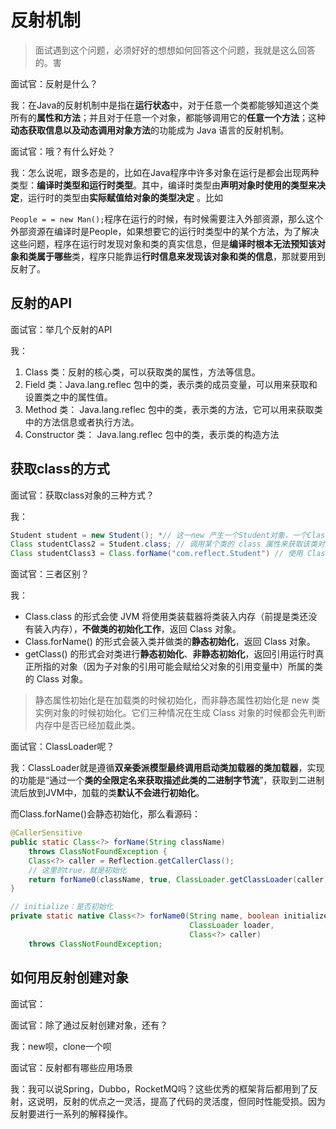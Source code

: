 # 反射机制

> 面试遇到这个问题，必须好好的想想如何回答这个问题，我就是这么回答的。害

面试官：反射是什么？

我：在Java的反射机制中是指在**运行状态**中，对于任意一个类都能够知道这个类所有的**属性和方法**；并且对于任意一个对象，都能够调用它的**任意一个方法**；这种**动态获取信息以及动态调用对象方法**的功能成为 Java 语言的反射机制。

面试官：哦？有什么好处？

我：怎么说呢，跟多态是的，比如在Java程序中许多对象在运行是都会出现两种类型：**编译时类型和运行时类型**。其中，编译时类型由**声明对象时使用的类型来决定**，运行时的类型由**实际赋值给对象的类型决定** 。比如

`People = = new Man();`程序在运行的时候，有时候需要注入外部资源，那么这个外部资源在编译时是People，如果想要它的运行时类型中的某个方法，为了解决这些问题，程序在运行时发现对象和类的真实信息，但是**编译时根本无法预知该对象和类属于哪些**类，程序只能靠运**行时信息来发现该对象和类的信息**，那就要用到反射了。

## 反射的API

面试官：举几个反射的API

我：

1.  Class 类：反射的核心类，可以获取类的属性，方法等信息。
2.  Field 类：Java.lang.reflec 包中的类，表示类的成员变量，可以用来获取和设置类之中的属性值。
3.  Method 类： Java.lang.reflec 包中的类，表示类的方法，它可以用来获取类中的方法信息或者执行方法。
4.  Constructor 类： Java.lang.reflec 包中的类，表示类的构造方法

## 获取class的方式

面试官：获取class对象的三种方式？

我：

```java
Student student = new Student(); *// 这一new 产生一个Student对象，一个Class对象。*
Class studentClass2 = Student.class; // 调用某个类的 class 属性来获取该类对应的 Class 对象
Class studentClass3 = Class.forName("com.reflect.Student") // 使用 Class 类中的 forName() 静态方法 ( 最安全 / 性能最好 )

```

面试官：三者区别？

我：

- Class.class 的形式会使 JVM 将使用类装载器将类装入内存（前提是类还没有装入内存），**不做类的初始化工作**，返回 Class 对象。
- Class.forName() 的形式会装入类并做类的**静态初始化**，返回 Class 对象。
- getClass() 的形式会对类进行**静态初始化**、**非静态初始化**，返回引用运行时真正所指的对象（因为子对象的引用可能会赋给父对象的引用变量中）所属的类的 Class 对象。

> 静态属性初始化是在加载类的时候初始化，而非静态属性初始化是 new 类实例对象的时候初始化。它们三种情况在生成 Class 对象的时候都会先判断内存中是否已经加载此类。

面试官：ClassLoader呢？

我：ClassLoader就是遵循**双亲委派模型最终调用启动类加载器的类加载器**，实现的功能是“通过一个**类的全限定名来获取描述此类的二进制字节流**”，获取到二进制流后放到JVM中，加载的类**默认不会进行初始化**。

而Class.forName()会静态初始化，那么看源码：

```java
@CallerSensitive
public static Class<?> forName(String className)
    throws ClassNotFoundException {
    Class<?> caller = Reflection.getCallerClass();
    // 这里的true，就是初始化
    return forName0(className, true, ClassLoader.getClassLoader(caller), caller);
}

// initialize：是否初始化
private static native Class<?> forName0(String name, boolean initialize,
                                        ClassLoader loader,
                                        Class<?> caller)
    throws ClassNotFoundException;
```

## 如何用反射创建对象

面试官：

面试官：除了通过反射创建对象，还有？

我：new呗，clone一个呗

面试官：反射都有哪些应用场景

我：我可以说Spring，Dubbo，RocketMQ吗？这些优秀的框架背后都用到了反射，这说明，反射的优点之一灵活，提高了代码的灵活度，但同时性能受损。因为反射要进行一系列的解释操作。

